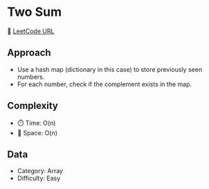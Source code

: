 # Two Sum

🔗 [LeetCode URL](https://leetcode.com/problems/two-sum)

## Approach
- Use a hash map (dictionary in this case) to store previously seen numbers.
- For each number, check if the complement exists in the map.

## Complexity
- ⏱️ Time: O(n)
- 🧠 Space: O(n)

## Data
- Category: Array
- Difficulty: Easy